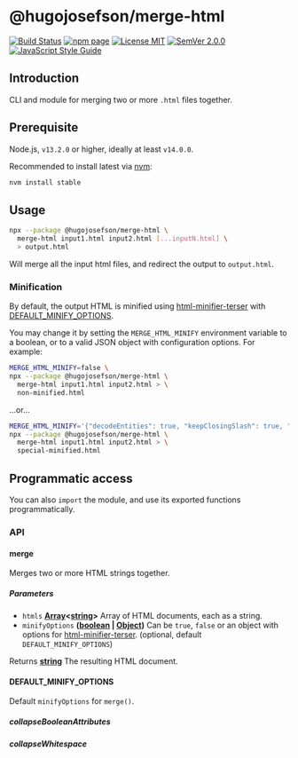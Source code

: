 # @hugojosefson/merge-html

[![Build Status](https://travis-ci.org/hugojosefson/merge-html.svg?branch=master)](https://travis-ci.org/hugojosefson/merge-html)
[![npm page](https://img.shields.io/npm/v/@hugojosefson/merge-html.svg)](https://npmjs.com/package/@hugojosefson/merge-html)
[![License MIT](https://img.shields.io/npm/l/@hugojosefson/merge-html.svg)](https://tldrlegal.com/license/mit-license)
[![SemVer 2.0.0](https://img.shields.io/badge/SemVer-2.0.0-lightgrey.svg)](https://semver.org/spec/v2.0.0.html)
[![JavaScript Style Guide](https://img.shields.io/badge/code_style-standard-brightgreen.svg)](https://standardjs.com)

## Introduction

CLI and module for merging two or more `.html` files together.

## Prerequisite

Node.js, `v13.2.0` or higher, ideally at least `v14.0.0`.

Recommended to install latest via [nvm](https://github.com/nvm-sh/nvm#readme):

```bash
nvm install stable
```

## Usage

```bash
npx --package @hugojosefson/merge-html \
  merge-html input1.html input2.html [...inputN.html] \
  > output.html
```

Will merge all the input html files, and redirect the output to `output.html`.

### Minification

By default, the output HTML is minified using
[html-minifier-terser](https://www.npmjs.com/package/html-minifier-terser) with
[DEFAULT_MINIFY_OPTIONS](#default-minify-options).

You may change it by setting the `MERGE_HTML_MINIFY` environment variable to a
boolean, or to a valid JSON object with configuration options. For example:

```bash
MERGE_HTML_MINIFY=false \
npx --package @hugojosefson/merge-html \
  merge-html input1.html input2.html > \
  non-minified.html
```

...or...

```bash
MERGE_HTML_MINIFY='{"decodeEntities": true, "keepClosingSlash": true, "maxLineLength": 80}' \
npx --package @hugojosefson/merge-html \
  merge-html input1.html input2.html > \
  special-minified.html
```

## Programmatic access

You can also `import` the module, and use its exported functions
programmatically.

### API

<!-- Generated by documentation.js. Update this documentation by updating the source code. -->

#### merge

Merges two or more HTML strings together.

##### Parameters

- `htmls`
  **[Array](https://developer.mozilla.org/docs/Web/JavaScript/Reference/Global_Objects/Array)&lt;[string](https://developer.mozilla.org/docs/Web/JavaScript/Reference/Global_Objects/String)>**
  Array of HTML documents, each as a string.
- `minifyOptions`
  **([boolean](https://developer.mozilla.org/docs/Web/JavaScript/Reference/Global_Objects/Boolean)
  \|
  [Object](https://developer.mozilla.org/docs/Web/JavaScript/Reference/Global_Objects/Object))**
  Can be `true`, `false` or an object with options for
  [html-minifier-terser](https://www.npmjs.com/package/html-minifier-terser).
  (optional, default `DEFAULT_MINIFY_OPTIONS`)

Returns
**[string](https://developer.mozilla.org/docs/Web/JavaScript/Reference/Global_Objects/String)**
The resulting HTML document.

#### DEFAULT_MINIFY_OPTIONS

Default `minifyOptions` for `merge()`.

##### collapseBooleanAttributes

##### collapseWhitespace
